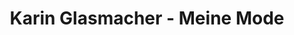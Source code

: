 ---
title: "Karin Glasmacher - Meine Mode"
url: /rostock/karin-glasmacher-meine-mode/
shop: Kleidung
---